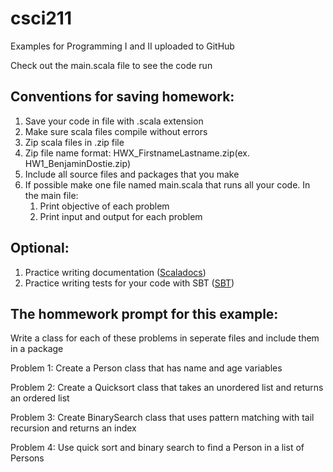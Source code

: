 # csci211
Examples for Programming I and II uploaded to GitHub

Check out the main.scala file to see the code run
## Conventions for saving homework:
1. Save your code in file with .scala extension
2. Make sure scala files compile without errors
3. Zip scala files in .zip file
4. Zip file name format: HWX_FirstnameLastname.zip(ex. HW1_BenjaminDostie.zip)
5. Include all source files and packages that you make
6. If possible make one file named main.scala that runs all your code.
    In the main file:
    1. Print objective of each problem
    2. Print input and output for each problem


## Optional:
1. Practice writing documentation (<a href="https://docs.scala-lang.org/style/scaladoc.html#:~:text=It%20is%20important%20to%20provide%20documentation%20for%20all,about%20substance%20and%20writing%20style%20than%20about%20formatting." >Scaladocs</a>)
2. Practice writing tests for your code with SBT (<a href="https://docs.scala-lang.org/scala3/book/tools-sbt.html">SBT</a>)


## The hommework prompt for this example:

Write a class for each of these problems in seperate files and include them in a package

Problem 1: Create a Person class that has name and age variables

Problem 2: Create a Quicksort class that takes an unordered list  and returns an ordered list

Problem 3: Create BinarySearch class that uses pattern matching with tail recursion and returns an index

Problem 4: Use quick sort and binary search to find a Person in 
a list of Persons